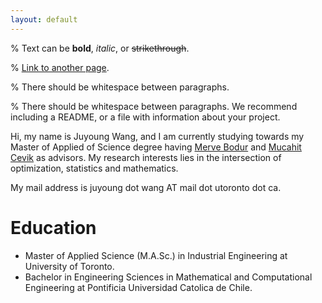 ```yaml
---
layout: default
---
```


% Text can be **bold**, _italic_, or ~~strikethrough~~.

% [Link to another page](./another-page.html).

% There should be whitespace between paragraphs.

% There should be whitespace between paragraphs. We recommend including a README, or a file with information about your project.

Hi, my name is Juyoung Wang, and I am currently studying towards my Master of Applied of Science degree having [Merve Bodur](https://sites.google.com/site/mervebodr/) and [Mucahit Cevik](https://people.ryerson.ca/mcevik/) as advisors. My research interests lies in the intersection of optimization, statistics and mathematics. 

My mail address is juyoung dot wang AT mail dot utoronto dot ca.

# Education

*  Master of Applied Science (M.A.Sc.) in Industrial Engineering at University of Toronto.
*  Bachelor in Engineering Sciences in Mathematical and Computational Engineering at Pontificia Universidad Catolica de Chile.


